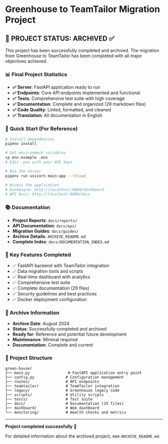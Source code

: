 # Greenhouse to TeamTailor Migration Project

## 🏁 PROJECT STATUS: ARCHIVED ✅

This project has been successfully completed and archived. The migration from Greenhouse to TeamTailor has been completed with all major objectives achieved.

### 📊 Final Project Statistics
- **✅ Server**: FastAPI application ready to run
- **✅ Endpoints**: Core API endpoints implemented and functional
- **✅ Tests**: Comprehensive test suite with high coverage
- **✅ Documentation**: Complete and organized (29 markdown files)
- **✅ Code Quality**: Linted, formatted, and cleaned
- **✅ Translation**: All documentation in English

### 🚀 Quick Start (For Reference)
```bash
# Install dependencies
pipenv install

# Set environment variables
cp env.example .env
# Edit .env with your API keys

# Run the server
pipenv run uvicorn main:app --reload

# Access the application
# Dashboard: http://localhost:8000/dashboard
# API Docs: http://localhost:8000/docs
```

### 📚 Documentation
- **Project Reports**: `docs/reports/`
- **API Documentation**: `docs/api/`
- **Migration Guides**: `docs/guides/`
- **Archive Details**: `ARCHIVE_README.md`
- **Complete Index**: `docs/DOCUMENTATION_INDEX.md`

### 🎯 Key Features Completed
- ✅ FastAPI backend with TeamTailor integration
- ✅ Data migration tools and scripts
- ✅ Real-time dashboard with analytics
- ✅ Comprehensive test suite
- ✅ Complete documentation (29 files)
- ✅ Security guidelines and best practices
- ✅ Docker deployment configuration

### 🏁 Archive Information
- **Archive Date**: August 2024
- **Status**: Successfully completed and archived
- **Ready for**: Reference and potential future development
- **Maintenance**: Minimal required
- **Documentation**: Complete and current

### 📁 Project Structure
```
green-house/
├── main.py                 # FastAPI application entry point
├── config.py              # Configuration management
├── routes/                # API endpoints
├── teamtailor/            # TeamTailor integration
├── legacy/                # Greenhouse legacy code
├── scripts/               # Utility scripts
├── tests/                 # Test suite
├── docs/                  # Documentation (29 files)
├── dashboard/             # Web dashboard
└── monitoring/            # Health checks and metrics
```

---
**Project completed successfully** 🎉

For detailed information about the archived project, see `ARCHIVE_README.md`.

